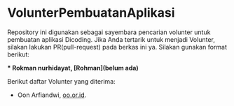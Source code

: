 # VolunterPembuatanAplikasi

Repository ini digunakan sebagai sayembara pencarian volunter untuk pembuatan aplikasi Dicoding. Jika Anda tertarik untuk menjadi Volunter, silakan lakukan PR(pull-request) pada berkas ini ya. Silakan gunakan format berikut:


**\* Rokman nurhidayat, [Rohman](belum ada)**


Berikut daftar Volunter yang diterima:

* Oon Arfiandwi, [oo.or.id](https://oo.or.id).
